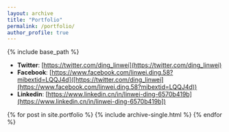```yaml
---
layout: archive
title: "Portfolio"
permalink: /portfolio/
author_profile: true
---
```


{% include base_path %}


* **Twitter**: [https://twitter.com/ding_linwei](https://twitter.com/ding_linwei)
* **Facebook**: [https://www.facebook.com/linwei.ding.58?mibextid=LQQJ4d]([https://twitter.com/ding_linwei](https://www.facebook.com/linwei.ding.58?mibextid=LQQJ4d))
* **Linkedin**: [https://www.linkedin.cn/in/linwei-ding-6570b419b](https://www.linkedin.cn/in/linwei-ding-6570b419b])


{% for post in site.portfolio %}
  {% include archive-single.html %}
{% endfor %}

